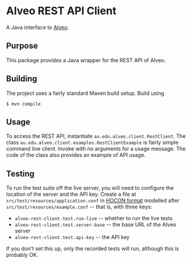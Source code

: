 # Alveo REST API Client

A Java interface to [Alveo][alv].

[alv]: http://alveo.edu.au/

## Purpose

This package provides a Java wrapper for the REST API of Alveo.

## Building

The project uses a fairly standard Maven build setup. Build using

    $ mvn compile

## Usage

To access the REST API, instantiate `au.edu.alveo.client.RestClient`.
The class `au.edu.alveo.client.examples.RestClientExample` is fairly
simple command line client. Invoke with no arguments for a usage
message. The code of the class also provides an example of API usage.

## Testing

To run the test suite off the live server, you will need to configure
the location of the server and the API key. Create a file at
`src/test/resources/application.conf` in [HOCON format][hocon] modelled after
`src/test/resources/example.conf` -- that is, with three keys:

[hocon]: https://github.com/typesafehub/config/blob/master/HOCON.md
 * `alveo-rest-client.test.run-live` -- whether to run the live tests
 * `alveo-rest-client.test.server-base` -- the base URL of the Alveo server
 * `alveo-rest-client.test.api-key` -- the API key

If you don't set this up, only the recorded tests will run, although
this is probably OK.